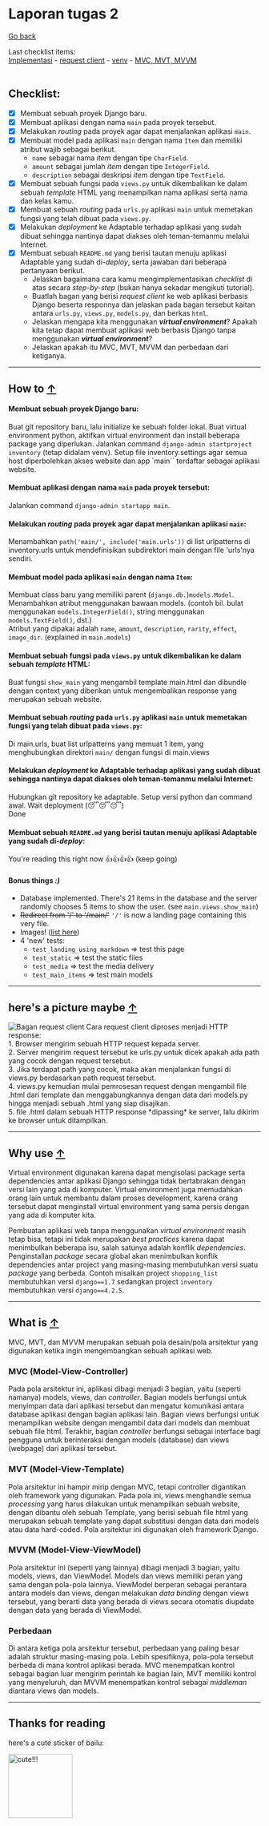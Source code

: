 # Laporan tugas 2
[Go back](..)

Last checklist items:<br>
[Implementasi](#how-to)
\- [request client](#heres-a-picture-maybe)
\- [venv](#why-use)
\- [MVC, MVT, MVVM](#what-is)
<br><br>

## Checklist:
- [x] Membuat sebuah proyek Django baru.
- [x] Membuat aplikasi dengan nama `main` pada proyek tersebut.
- [x] Melakukan *routing* pada proyek agar dapat menjalankan aplikasi `main`.<br>
- [x] Membuat model pada aplikasi `main` dengan nama `Item` dan memiliki atribut wajib sebagai berikut. 
    - `name` sebagai nama *item* dengan tipe `CharField`.
    - `amount` sebagai jumlah *item* dengan tipe `IntegerField`.
    - `description` sebagai deskripsi *item* dengan tipe `TextField`.
- [x] Membuat sebuah fungsi pada `views.py` untuk dikembalikan ke dalam sebuah *template* HTML yang menampilkan nama aplikasi serta nama dan kelas kamu.
- [x] Membuat sebuah *routing* pada `urls.py` aplikasi `main` untuk memetakan fungsi yang telah dibuat pada `views.py`.
- [x] Melakukan *deployment* ke Adaptable terhadap aplikasi yang sudah dibuat sehingga nantinya dapat diakses oleh teman-temanmu melalui Internet.<br>
- [x] Membuat sebuah `README.md` yang berisi tautan menuju aplikasi Adaptable yang sudah di-*deploy*, serta jawaban dari beberapa pertanyaan berikut.
    - Jelaskan bagaimana cara kamu mengimplementasikan *checklist* di atas secara *step-by-step* (bukan hanya sekadar mengikuti tutorial).
    - Buatlah bagan yang berisi *request client* ke web aplikasi berbasis Django beserta responnya dan jelaskan pada bagan tersebut kaitan antara `urls.py`, `views.py`, `models.py`, dan berkas `html`.
    - Jelaskan mengapa kita menggunakan ***virtual environment***? Apakah kita tetap dapat membuat aplikasi web berbasis Django tanpa menggunakan ***virtual environment***?
    - Jelaskan apakah itu MVC, MVT, MVVM dan perbedaan dari ketiganya.

---
<a id="how-to"></a>
## How to [↑](#)
#### Membuat sebuah proyek Django baru:
Buat git repository baru, lalu initialize ke sebuah folder lokal. 
Buat virtual environment python, aktifkan virtual environment dan install beberapa package yang diperlukan. 
Jalankan command `django-admin startproject inventory` (tetap didalam venv). 
Setup file inventory.settings agar semua host diperbolehkan akses website dan app `main`` terdaftar sebagai aplikasi website.

#### Membuat aplikasi dengan nama `main` pada proyek tersebut:
Jalankan command `django-admin startapp main`.

#### Melakukan *routing* pada proyek agar dapat menjalankan aplikasi `main`:
Menambahkan `path('main/', include('main.urls'))` di list urlpatterns di inventory.urls untuk mendefinisikan subdirektori main dengan file 'urls'nya sendiri.

#### Membuat model pada aplikasi `main` dengan nama `Item`:
Membuat class baru yang memiliki parent (`django.db.`)`models.Model`.
Menambahkan atribut menggunakan bawaan models. (contoh bil. bulat menggunakan `models.IntegerField()`, string menggunakan `models.TextField()`, dst.)<br>
Atribut yang dipakai adalah `name`, `amount`, `description`, `rarity`, `effect`, `image_dir`. (explained in `main.models`)

#### Membuat sebuah fungsi pada `views.py` untuk dikembalikan ke dalam sebuah *template* HTML:
Buat fungsi `show_main` yang mengambil template main.html dan dibundle dengan context yang diberikan untuk mengembalikan response yang merupakan sebuah website.

#### Membuat sebuah *routing* pada `urls.py` aplikasi `main` untuk memetakan fungsi yang telah dibuat pada `views.py`:
Di main.urls, buat list urlpatterns yang memuat 1 item, yang menghubungkan direktori `main/` dengan fungsi di main.views

#### Melakukan *deployment* ke Adaptable terhadap aplikasi yang sudah dibuat sehingga nantinya dapat diakses oleh teman-temanmu melalui Internet:
Hubungkan git repository ke adaptable.
Setup versi python dan command awal.
Wait deployment (😴😴😴)<br>
Done

#### Membuat sebuah `README.md` yang berisi tautan menuju aplikasi Adaptable yang sudah di-*deploy*:
You're reading this right now 👍👍👍👍 (keep going)

#### Bonus things *:)*
- Database implemented.
There's 21 items in the database and the server randomly chooses 5 items to show the user. (see `main.views.show_main`) <br>
- ~~Redirect from '/' to '/main/'~~ `'/'` is now a landing page containing this very file.
- Images! ([list here](./media/))
- 4 'new' tests:
    - `test_landing_using_markdown` => test this page
    - `test_static` => test the static files
    - `test_media` => test the media delivery
    - `test_main_items` => test main models


---
<a id="heres-a-picture-maybe"></a>
## here's a picture maybe [↑](#)
<img src="../static/main/readme/bagan_request_client.png" alt="Bagan request client" title="Bagan request client"/>
Cara request client diproses menjadi HTTP response:<br>
1. Browser mengirim sebuah HTTP request kepada server.<br>
2. Server mengirim request tersebut ke urls.py untuk dicek apakah ada path yang cocok dengan request tersebut.<br>
3. Jika terdapat path yang cocok, maka akan menjalankan fungsi di views.py berdasarkan path request tersebut.<br>
4. views.py kemudian mulai pemrosesan request dengan mengambil file .html dari template dan menggabungkannya dengan data dari models.py hingga menjadi sebuah .html yang siap disajikan.<br>
5. file .html dalam sebuah HTTP response *dipassing* ke server, lalu dikirim ke browser untuk ditampilkan.<br>

---
<a id="why-use"></a>
## Why use [↑](#)
Virtual environment digunakan karena dapat mengisolasi package serta dependencies antar aplikasi Django sehingga tidak bertabrakan dengan versi lain yang ada di komputer. Virtual environment juga memudahkan orang lain untuk membantu dalam proses development, karena orang tersebut dapat menginstall virtual environment yang sama persis dengan yang ada di komputer kita.

Pembuatan aplikasi web tanpa menggunakan *virtual environment* masih tetap bisa, tetapi ini tidak merupakan *best practices* karena dapat menimbulkan beberapa isu, salah satunya adalah konflik *dependencies*. Penginstallan *package* secara global akan menimbulkan konflik dependencies antar project yang masing-masing membutuhkan versi suatu *package* yang berbeda. Contoh misalkan project `shopping_list` membutuhkan versi `django==1.7` sedangkan project `inventory` membutuhkan versi `django==4.2.5`. 


---
<a id="what-is"></a>
## What is [↑](#)
MVC, MVT, dan MVVM merupakan sebuah pola desain/pola arsitektur yang digunakan ketika ingin mengembangkan sebuah aplikasi web.

### MVC (Model-View-Controller)
Pada pola arsitektur ini, aplikasi dibagi menjadi 3 bagian, yaitu (seperti namanya) models, views, dan *controller*. Bagian models berfungsi untuk menyimpan data dari aplikasi tersebut dan mengatur komunikasi antara database aplikasi dengan bagian aplikasi lain. Bagian views berfungsi untuk menampilkan website dengan mengambil data dari models dan membuat sebuah file html. Terakhir, bagian *controller* berfungsi sebagai interface bagi pengguna untuk berinteraksi dengan models (database) dan views (webpage) dari aplikasi tersebut.

### MVT (Model-View-Template)
Pola arsitektur ini hampir mirip dengan MVC, tetapi controller digantikan oleh framework yang digunakan. Pada pola ini, views menghandle semua *processing* yang harus dilakukan untuk menampilkan sebuah website, dengan dibantu oleh sebuah Template, yang berisi sebuah file html yang merupakan sebuah template yang dapat substitusi dengan data dari models atau data hard-coded. Pola arsitektur ini digunakan oleh framework Django.

### MVVM (Model-View-ViewModel)
Pola arsitektur ini (seperti yang lainnya) dibagi menjadi 3 bagian, yaitu models, views, dan ViewModel. Models dan views memiliki peran yang sama dengan pola-pola lainnya. ViewModel berperan sebagai perantara antara models dan views, dengan melakukan *data binding* dengan views tersebut, yang berarti data yang berada di views secara otomatis diupdate dengan data yang berada di ViewModel.

### Perbedaan
Di antara ketiga pola arsitektur tersebut, perbedaan yang paling besar adalah struktur masing-masing pola. Lebih spesifiknya, pola-pola tersebut berbeda di mana kontrol aplikasi berada. MVC menempatkan kontrol sebagai bagian luar mengirim perintah ke bagian lain, MVT memiliki kontrol yang menyeluruh, dan MVVM menempatkan kontrol sebagai *middleman* diantara views dan models.


---
## Thanks for reading
here's a cute sticker of bailu:<br>

<img src="../static/main/images/Bailu_Sticker_03.png" alt="cute!!!" title="cute!!!" width="128" height="128"/>